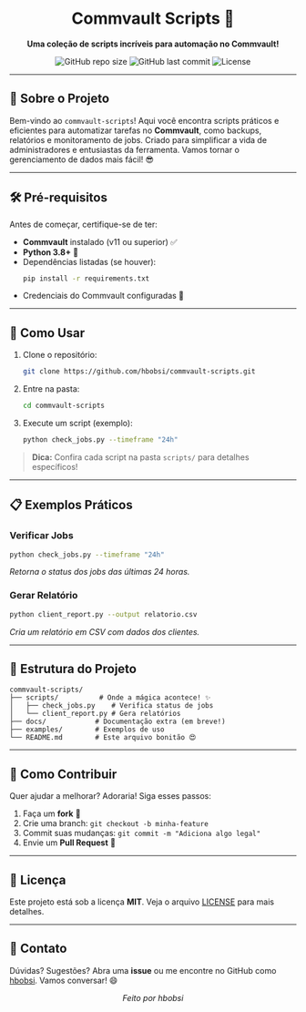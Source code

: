 <div align="center">

# Commvault Scripts 🚀

**Uma coleção de scripts incríveis para automação no Commvault!**

![GitHub repo size](https://img.shields.io/github/repo-size/hbobsi/commvault-scripts?style=for-the-badge)
![GitHub last commit](https://img.shields.io/github/last-commit/hbobsi/commvault-scripts?style=for-the-badge)
![License](https://img.shields.io/github/license/hbobsi/commvault-scripts?style=for-the-badge)

</div>

---

## 📜 Sobre o Projeto

Bem-vindo ao `commvault-scripts`! Aqui você encontra scripts práticos e eficientes para automatizar tarefas no **Commvault**, como backups, relatórios e monitoramento de jobs. Criado para simplificar a vida de administradores e entusiastas da ferramenta. Vamos tornar o gerenciamento de dados mais fácil! 😎

---

## 🛠️ Pré-requisitos

Antes de começar, certifique-se de ter:
- **Commvault** instalado (v11 ou superior) ✅
- **Python 3.8+** 🐍
- Dependências listadas (se houver):
  ```bash
  pip install -r requirements.txt
  ```
- Credenciais do Commvault configuradas 🔑

---

## 🚀 Como Usar

1. Clone o repositório:
   ```bash
   git clone https://github.com/hbobsi/commvault-scripts.git
   ```
2. Entre na pasta:
   ```bash
   cd commvault-scripts
   ```
3. Execute um script (exemplo):
   ```bash
   python check_jobs.py --timeframe "24h"
   ```

> **Dica:** Confira cada script na pasta `scripts/` para detalhes específicos!

---

## 📋 Exemplos Práticos

### Verificar Jobs
```bash
python check_jobs.py --timeframe "24h"
```
*Retorna o status dos jobs das últimas 24 horas.*

### Gerar Relatório
```bash
python client_report.py --output relatorio.csv
```
*Cria um relatório em CSV com dados dos clientes.*

---

## 🌟 Estrutura do Projeto

```
commvault-scripts/
├── scripts/          # Onde a mágica acontece! ✨
│   ├── check_jobs.py    # Verifica status de jobs
│   └── client_report.py # Gera relatórios
├── docs/            # Documentação extra (em breve!)
├── examples/        # Exemplos de uso
└── README.md        # Este arquivo bonitão 😍
```

---

## 🤝 Como Contribuir

Quer ajudar a melhorar? Adoraria! Siga esses passos:
1. Faça um **fork** 🍴
2. Crie uma branch: `git checkout -b minha-feature`
3. Commit suas mudanças: `git commit -m "Adiciona algo legal"`
4. Envie um **Pull Request** 🚀

---

## 📝 Licença

Este projeto está sob a licença **MIT**. Veja o arquivo [LICENSE](LICENSE) para mais detalhes.

---

## 💬 Contato

Dúvidas? Sugestões? Abra uma **issue** ou me encontre no GitHub como [hbobsi](https://github.com/hbobsi). Vamos conversar! 😄

<div align="center">
  <i>Feito por hbobsi</i>
</div>
